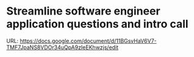 # Streamline software engineer application questions and intro call

URL: https://docs.google.com/document/d/11BGsvHaV6V7-TMF7JpaNS8VDOr34uQpA9zIeEKhwzjs/edit
